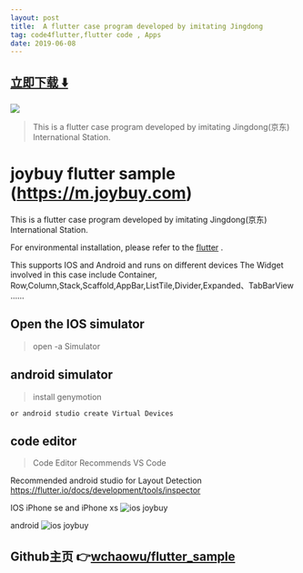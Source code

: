 ```yaml
---
layout: post
title:  A flutter case program developed by imitating Jingdong
tag: code4flutter,flutter code , Apps
date: 2019-06-08
---
```


 


## [立即下载 ️⬇️ ](https://codeload.github.com/wchaowu/flutter_sample/zip/master) 


 
![](https://flutterawesome.com/content/images/2019/02/imitating-Jingdong.jpg)
 
>
> This is a flutter case program developed by imitating Jingdong(京东) International Station.
>

 
# joybuy flutter sample (https://m.joybuy.com)

This is a flutter case program developed by imitating Jingdong(京东) International Station.

For environmental installation, please refer to the [flutter][1] .

This supports IOS and Android and runs on different devices
The Widget involved in this case
include Container, Row,Column,Stack,Scaffold,AppBar,ListTile,Divider,Expanded、TabBarView ……

## Open the IOS simulator

> open -a Simulator

## android simulator

> install genymotion

    or android studio create Virtual Devices

## code editor

> Code Editor Recommends VS Code

Recommended android studio for Layout Detection
https://flutter.io/docs/development/tools/inspector

IOS iPhone se and iPhone xs
![ios joybuy][2]

android
![ios joybuy][3]

[1]: https://flutter.io/docs/get-started/install
[2]: ./file/ios_joybuy.png
[3]: ./file/android_joybuy.png

## Github主页 👉[wchaowu/flutter_sample](http://github.com/wchaowu/flutter_sample)